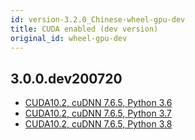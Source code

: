 ```yaml
---
id: version-3.2.0_Chinese-wheel-gpu-dev
title: CUDA enabled (dev version)
original_id: wheel-gpu-dev
---
```


<!--- Licensed to the Apache Software Foundation (ASF) under one or more contributor license agreements.  See the NOTICE file distributed with this work for additional information regarding copyright ownership.  The ASF licenses this file to you under the Apache License, Version 2.0 (the "License"); you may not use this file except in compliance with the License.  You may obtain a copy of the License at http://www.apache.org/licenses/LICENSE-2.0 Unless required by applicable law or agreed to in writing, software distributed under the License is distributed on an "AS IS" BASIS, WITHOUT WARRANTIES OR CONDITIONS OF ANY KIND, either express or implied.  See the License for the specific language governing permissions and limitations under the License.  -->

## 3.0.0.dev200720

- [CUDA10.2, cuDNN 7.6.5, Python 3.6](https://singa-wheel.s3-ap-southeast-1.amazonaws.com/singa-3.0.0.dev200720%2Bcuda10.2-cp36-cp36m-manylinux2014_x86_64.whl)
- [CUDA10.2, cuDNN 7.6.5, Python 3.7](https://singa-wheel.s3-ap-southeast-1.amazonaws.com/singa-3.0.0.dev200720%2Bcuda10.2-cp37-cp37m-manylinux2014_x86_64.whl)
- [CUDA10.2, cuDNN 7.6.5, Python 3.8](https://singa-wheel.s3-ap-southeast-1.amazonaws.com/singa-3.0.0.dev200720%2Bcuda10.2-cp38-cp38-manylinux2014_x86_64.whl)
